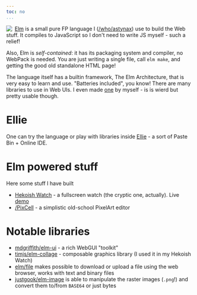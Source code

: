 ```yaml
---
toc: no
...
```


<img src="https://avatars3.githubusercontent.com/u/20698192?s=64&v=4" style="float: left; margin-right: 0.5em;">

[Elm](https://elm-lang.org/) is a small pure FP language I ([/who/astynax]()) use to build the Web stuff. It compiles to JavaScript so I don't need to write JS myself - such a relief!

Also, Elm is *self-contained*: it has its packaging system and compiler, no WebPack is needed. You are just writing a single file, call `elm make`, and getting the good old standalone HTML page!

The language itself has a builtin framework, The Elm Architecture, that is very easy to learn and use. "Batteries included", you know! There are many libraries to use in Web UIs. I even made [one](https://github.com/astynax/tea-combine/) by myself - is is wierd but pretty usable though.

# Ellie

One can try the language or play with libraries inside [Ellie](https://ellie-app.com) - a sort of Paste Bin + Online IDE.

# Elm powered stuff

Here some stuff I have built

- [Hekoish Watch](https://github.com/astynax/elm-hekoish-watch/) - a fullscreen watch (the cryptic one, actually). Live [demo](https://astynax.me/elm-hekoish-watch/)
- [/PixCell]() - a simplistic old-school PixelArt editor

# Notable libraries

- [mdgriffith/elm-ui](https://package.elm-lang.org/packages/mdgriffith/elm-ui/latest/) - a rich WebGUI "toolkit"
- [timjs/elm-collage](https://package.elm-lang.org/packages/timjs/elm-collage/latest/) - composable graphics library (I used it in my Hekoish Watch)
- [elm/file](https://package.elm-lang.org/packages/elm/file/latest/) makes possible to download or upload a file using the web browser, works with text and binary files
- [justgook/elm-image](https://package.elm-lang.org/packages/justgook/elm-image/latest/) is able to manipulate the raster images (`.png`!) and convert them to/from `BASE64` or just bytes